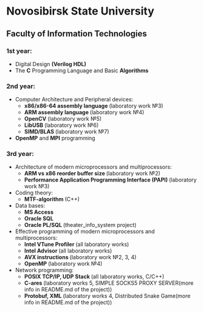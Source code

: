 # Novosibirsk State University
## Faculty of Information Technologies
### <strong>1st year:</strong><br>
<ul>
<li>Digital Design <strong>(Verilog HDL)</strong></li>
<li>The <strong>C</strong> Programming Language and Basic <strong>Algorithms</strong></li>
</ul>

### <strong>2nd year:</strong><br>
<ul>
<li>Computer Architecture and Peripheral devices:<br>
    <ul>
    <li><strong>x86/x86-64 assembly language </strong>(laboratory work №3)</li>
    <li><strong>ARM assembly language </strong>(laboratory work №4)</li>
    <li><strong>OpenCV </strong>(laboratory work №5)</li>
    <li><strong>LibUSB </strong>(laboratory work №6)</li>
    <li><strong>SIMD/BLAS </strong>(laboratory work №7)</li>
    </ul>
</li>
<li><strong>OpenMP</strong> and <strong>MPI</strong> programming</li>
</ul>

### <strong>3rd year:</strong><br>
<ul>
<li>Architecture of modern microprocessors and multiprocessors:<br>
    <ul>
    <li><strong>ARM vs x86 reorder buffer size </strong>(laboratory work №2)</li>
    <li><strong>Performance Application Programming Interface (PAPI) </strong>(laboratory work №3)</li>
    </ul>
</li>
<li>Coding theory:<br>
    <ul>
    <li><strong>MTF-algorithm </strong>(C++)</li>
    </ul>
</li>
<li>Data bases:<br>
    <ul>
    <li><strong>MS Access</strong></li>
    <li><strong>Oracle SQL</strong></li>
    <li><strong>Oracle PL/SQL </strong>(theater_info_system project)</li>
    </ul>
</li>
<li>Effective programming of modern microprocessors and multiprocessors:<br>
    <ul>
    <li><strong>Intel VTune Profiler </strong>(all laboratory works)</li>
    <li><strong>Intel Advisor </strong>(all laboratory works)</li>
    <li><strong>AVX instructions </strong>(laboratory work №2, 3, 4)</li>
    <li><strong>OpenMP </strong>(laboratory work №4)</li>
    </ul>
</li>
<li>Network programming:<br>
    <ul>
    <li><strong>POSIX TCP/IP, UDP Stack </strong>(all laboratory works, C/C++)</li>
    <li><strong>C-ares </strong>(laboratory works 5, SIMPLE SOCKS5 PROXY SERVER(more info in README.md of the project))</li>
    <li><strong>Protobuf, XML </strong>(laboratory works 4, Distributed Snake Game(more info in README.md of the project))</li>
    </ul>
</li>
</ul>